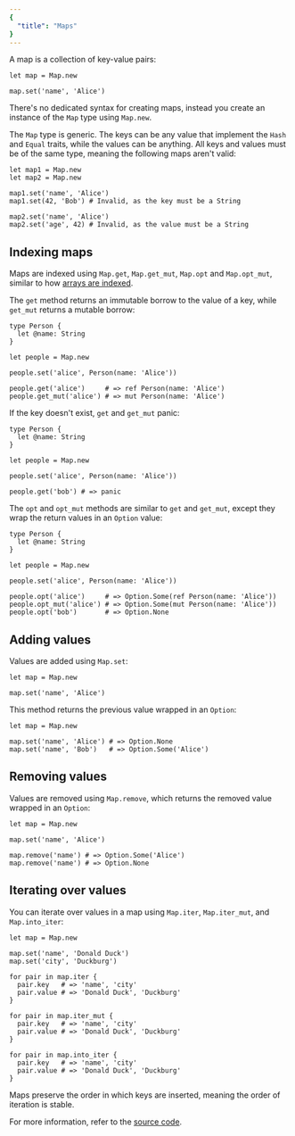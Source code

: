 ```yaml
---
{
  "title": "Maps"
}
---
```


A map is a collection of key-value pairs:

```inko
let map = Map.new

map.set('name', 'Alice')
```

There's no dedicated syntax for creating maps, instead you create an instance of
the `Map` type using `Map.new`.

The `Map` type is generic. The keys can be any value that implement the `Hash`
and `Equal` traits, while the values can be anything. All keys and values must
be of the same type, meaning the following maps aren't valid:

```inko
let map1 = Map.new
let map2 = Map.new

map1.set('name', 'Alice')
map1.set(42, 'Bob') # Invalid, as the key must be a String

map2.set('name', 'Alice')
map2.set('age', 42) # Invalid, as the value must be a String
```

## Indexing maps

Maps are indexed using `Map.get`, `Map.get_mut`, `Map.opt` and `Map.opt_mut`,
similar to how [arrays are indexed](../arrays#indexing-arrays).

The `get` method returns an immutable borrow to the value of a key, while
`get_mut` returns a mutable borrow:

```inko
type Person {
  let @name: String
}

let people = Map.new

people.set('alice', Person(name: 'Alice'))

people.get('alice')     # => ref Person(name: 'Alice')
people.get_mut('alice') # => mut Person(name: 'Alice')
```

If the key doesn't exist, `get` and `get_mut` panic:

```inko
type Person {
  let @name: String
}

let people = Map.new

people.set('alice', Person(name: 'Alice'))

people.get('bob') # => panic
```

The `opt` and `opt_mut` methods are similar to `get` and `get_mut`, except they
wrap the return values in an `Option` value:

```inko
type Person {
  let @name: String
}

let people = Map.new

people.set('alice', Person(name: 'Alice'))

people.opt('alice')     # => Option.Some(ref Person(name: 'Alice'))
people.opt_mut('alice') # => Option.Some(mut Person(name: 'Alice'))
people.opt('bob')       # => Option.None
```

## Adding values

Values are added using `Map.set`:

```inko
let map = Map.new

map.set('name', 'Alice')
```

This method returns the previous value wrapped in an `Option`:

```inko
let map = Map.new

map.set('name', 'Alice') # => Option.None
map.set('name', 'Bob')   # => Option.Some('Alice')
```

## Removing values

Values are removed using `Map.remove`, which returns the removed value wrapped
in an `Option`:

```inko
let map = Map.new

map.set('name', 'Alice')

map.remove('name') # => Option.Some('Alice')
map.remove('name') # => Option.None
```

## Iterating over values

You can iterate over values in a map using `Map.iter`, `Map.iter_mut`,
and `Map.into_iter`:

```inko
let map = Map.new

map.set('name', 'Donald Duck')
map.set('city', 'Duckburg')

for pair in map.iter {
  pair.key   # => 'name', 'city'
  pair.value # => 'Donald Duck', 'Duckburg'
}

for pair in map.iter_mut {
  pair.key   # => 'name', 'city'
  pair.value # => 'Donald Duck', 'Duckburg'
}

for pair in map.into_iter {
  pair.key   # => 'name', 'city'
  pair.value # => 'Donald Duck', 'Duckburg'
}
```

Maps preserve the order in which keys are inserted, meaning the order of
iteration is stable.

For more information, refer to the [source
code](https://github.com/inko-lang/inko/blob/main/std/src/std/map.inko).
